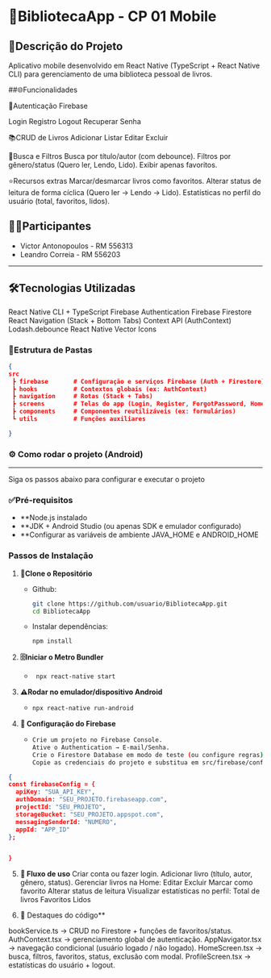 📌BibliotecaApp -  CP 01 Mobile
======================

📖Descrição do Projeto
--------------------

Aplicativo mobile desenvolvido em React Native (TypeScript + React Native CLI) para gerenciamento de uma biblioteca pessoal de livros.

##🌐Funcionalidades

🔑Autenticação Firebase

Login
Registro
Logout
Recuperar Senha

📚CRUD de Livros
Adicionar
Listar
Editar
Excluir

🔎Busca e Filtros
Busca por título/autor (com debounce).
Filtros por gênero/status (Quero ler, Lendo, Lido).
Exibir apenas favoritos.

⭐Recursos extras
Marcar/desmarcar livros como favoritos.
Alterar status de leitura de forma cíclica (Quero ler → Lendo → Lido).
Estatísticas no perfil do usuário (total, favoritos, lidos).

👨‍💻Participantes
------------------------------------
- Victor Antonopoulos - RM 556313
- Leandro Correia - RM 556203
------------------------------------

🛠️Tecnologias Utilizadas
-------------------
React Native CLI + TypeScript
Firebase Authentication
Firebase Firestore
React Navigation (Stack + Bottom Tabs)
Context API (AuthContext)
Lodash.debounce
React Native Vector Icons

### 📂Estrutura de Pastas

```json
{
src
 ┣ firebase       # Configuração e serviços Firebase (Auth + Firestore)
 ┣ hooks          # Contextos globais (ex: AuthContext)
 ┣ navigation     # Rotas (Stack + Tabs)
 ┣ screens        # Telas do app (Login, Register, ForgotPassword, Home, AddBook, EditBook, Profile)
 ┣ components     # Componentes reutilizáveis (ex: formulários)
 ┗ utils          # Funções auxiliares

}
```

### ⚙️ Como rodar o projeto (Android)

----------

Siga os passos abaixo para configurar e executar o projeto

### ✅Pré-requisitos

-   **Node.js instalado
-   **JDK + Android Studio (ou apenas SDK e emulador configurado)
-   **Configurar as variáveis de ambiente JAVA_HOME e ANDROID_HOME

### Passos de Instalação

1.  **🔽Clone o Repositório**
    -   Github:

        ```bash
        git clone https://github.com/usuario/BibliotecaApp.git
        cd BibliotecaApp
        ```
    -   Instalar dependências:
    
        ```bash
        npm install

        ```

2.  **🗄️Iniciar o Metro Bundler**

    -
        ```bash
         npx react-native start
        ```

3.  **⚠️Rodar no emulador/dispositivo Android**

    -
        ```bash
        npx react-native run-android

        ```

4.  **🔑 Configuração do Firebase**

    -
        ```bash
        Crie um projeto no Firebase Console.
        Ative o Authentication → E-mail/Senha.
        Crie o Firestore Database em modo de teste (ou configure regras).
        Copie as credenciais do projeto e substitua em src/firebase/config.ts.
        ```
```json
{
const firebaseConfig = {
  apiKey: "SUA_API_KEY",
  authDomain: "SEU_PROJETO.firebaseapp.com",
  projectId: "SEU_PROJETO",
  storageBucket: "SEU_PROJETO.appspot.com",
  messagingSenderId: "NUMERO",
  appId: "APP_ID"
};


}
```
5.  **📲 Fluxo de uso**
Criar conta ou fazer login.
Adicionar livro (título, autor, gênero, status).
Gerenciar livros na Home:
Editar
Excluir
Marcar como favorito
Alterar status de leitura
Visualizar estatísticas no perfil:
Total de livros
Favoritos
Lidos

6.  📌 Destaques do código**

bookService.ts → CRUD no Firestore + funções de favoritos/status.
AuthContext.tsx → gerenciamento global de autenticação.
AppNavigator.tsx → navegação condicional (usuário logado / não logado).
HomeScreen.tsx → busca, filtros, favoritos, status, exclusão com modal.
ProfileScreen.tsx → estatísticas do usuário + logout.
